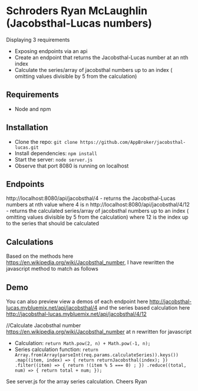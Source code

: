 # Schroders Ryan McLaughlin (Jacobsthal-Lucas numbers)

Displaying 3 requirements
- Exposing endpoints via an api
- Create an endpoint that returns the Jacobsthal-Lucas number at an nth index
- Calculate the series/array of jacobsthal numbers up to an index ( omitting values divisible by 5 from the calculation)

## Requirements

- Node and npm

## Installation

- Clone the repo: `git clone https://github.com/AppBroker/jacobsthal-lucas.git`
- Install dependencies: `npm install`
- Start the server: `node server.js`
- Observe that port 8080 is running on localhost

## Endpoints
http://localhost:8080/api/jacobsthal/4 - returns the Jacobsthal-Lucas numbers at nth value where 4 is n
http://localhost:8080/api/jacobsthal/4/12 - returns the calculated series/array of jacobsthal numbers up to an index ( omitting values divisible by 5 from the calculation) where 12 is the index up to the series that should be calculated

## Calculations
Based on the methods here https://en.wikipedia.org/wiki/Jacobsthal_number, I have rewritten the javascript method to match as follows

## Demo
You can also preview view a demos of each endpoint here http://jacobsthal-lucas.mybluemix.net/api/jacobsthal/4 and the series based calculation here http://jacobsthal-lucas.mybluemix.net/api/jacobsthal/4/12

//Calculate Jacobsthal number https://en.wikipedia.org/wiki/Jacobsthal_number at n rewritten for javascript
- Calculation: `return Math.pow(2, n) + Math.pow(-1, n);`
- Series calculation function: `return Array.from(Array(parseInt(req.params.calculateSeries)).keys())
		.map((item, index) => {
			return returnJacobsthal(index);
		})
		.filter((item) => {
			return !(item % 5 === 0) ;
		})
		.reduce((total, num) => {
    		return total + num;
		});`


See server.js for the array series calculation.
Cheers
Ryan
